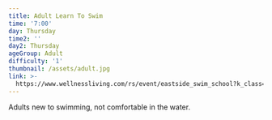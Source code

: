 ```yaml
---
title: Adult Learn To Swim
time: '7:00'
day: Thursday
time2: ''
day2: Thursday
ageGroup: Adult
difficulty: '1'
thumbnail: /assets/adult.jpg
link: >-
  https://www.wellnessliving.com/rs/event/eastside_swim_school?k_class=107801&k_class_tab=10915
---
```

Adults new to swimming, not comfortable in the water.
